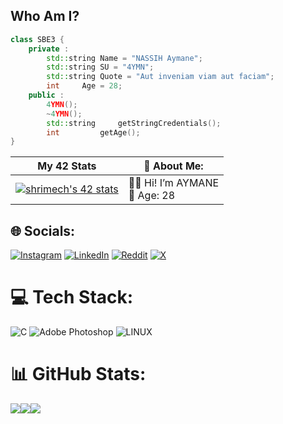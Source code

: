 ## **Who Am I?**

```cpp
class SBE3 {
	private :
		std::string	Name = "NASSIH Aymane";
		std::string	SU = "4YMN";
		std::string	Quote = "Aut inveniam viam aut faciam";
		int		Age = 28;
	public :
		4YMN();
		~4YMN();
		std::string 	getStringCredentials();
		int	    	getAge();
}
```
| My 42 Stats | 💫 About Me: | 
| --- | --- |
| [![shrimech's 42 stats](https://badge.mediaplus.ma/binary/anassih)](https://profile.intra.42.fr/users/anassih) | 👨‍💻 Hi! I’m AYMANE <br> 🎂 Age: 28 | 💻 Software Engineer <br> 🔭 I’m currently working on: Building Aerospace tech solutions and improving my skills in software architecture @ 1337 Coding school - UM6P. <br> 🌱  




## 🌐 Socials:
[![Instagram](https://img.shields.io/badge/Instagram-%23E4405F.svg?logo=Instagram&logoColor=white)](https://instagram.com/0xaymn) [![LinkedIn](https://img.shields.io/badge/LinkedIn-%230077B5.svg?logo=linkedin&logoColor=white)](https://www.linkedin.com/in/aymane-nassih/) [![Reddit](https://img.shields.io/badge/Reddit-%23FF4500.svg?logo=Reddit&logoColor=white)](https://www.reddit.com/user/n7wimok/) [![X](https://img.shields.io/badge/x-%23000000.svg?logo=x&logoColor=white)](https://x.com/0xAYMANE)  

# 💻 Tech Stack:
![C](https://img.shields.io/badge/c-%2300599C.svg?style=for-the-badge&logo=c&logoColor=white) ![Adobe Photoshop](https://img.shields.io/badge/adobephotoshop-%2331A8FF.svg?style=for-the-badge&logo=adobephotoshop&logoColor=white) ![LINUX](https://img.shields.io/badge/Linux-FCC624?style=for-the-badge&logo=linux&logoColor=black)
# 📊 GitHub Stats:
![](https://github-readme-stats.vercel.app/api?username=0x4ymn&theme=shades-of-purple&hide_border=false&include_all_commits=false&count_private=true)![](https://github-readme-streak-stats.herokuapp.com/?user=0x4ymn&theme=shades-of-purple&hide_border=false)![  ](https://github-readme-stats.vercel.app/api/top-langs/?username=0x4ymn&theme=shades-of-purple&hide_border=false&include_all_commits=false&count_private=true&layout=compact)

